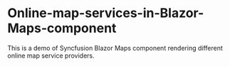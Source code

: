 # Online-map-services-in-Blazor-Maps-component
This is a demo of Syncfusion Blazor Maps component rendering different online map service providers.
